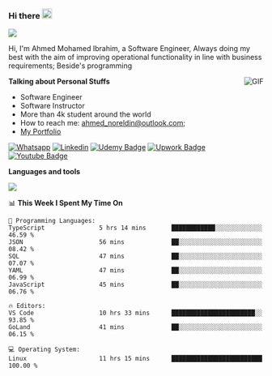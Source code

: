 ### Hi there <img src="https://raw.githubusercontent.com/MartinHeinz/MartinHeinz/master/wave.gif" width="20px">

![](https://komarev.com/ghpvc/?username=2hmad&color=lightgrey)

Hi, I'm Ahmed Mohamed Ibrahim, a Software Engineer, Always doing my best with the aim of improving operational functionality in line with business requirements; Beside's programming

  <img align="right" alt="GIF" src="https://media.giphy.com/media/836HiJc7pgzy8iNXCn/giphy.gif" />
  
**Talking about Personal Stuffs**

- Software Engineer
- Software Instructor
- More than 4k student around the world
- How to reach me: ahmed_noreldin@outlook.com;
- [My Portfolio](https://ahmednoreldin.com)

[![Whatsapp](https://img.shields.io/badge/WhatsApp-25D366?style=for-the-badge&logo=whatsapp&logoColor=white)](http://wa.me/201275457924)
[![Linkedin](https://img.shields.io/badge/LinkedIn-0077B5?style=for-the-badge&logo=linkedin&logoColor=white)](https://www.linkedin.com/in/ahmednoreldin)
[![Udemy Badge](https://img.shields.io/badge/Udemy-EC5252?style=for-the-badge&logo=Udemy&logoColor=white)](https://www.udemy.com/user/ahmed-mohamed-1/) 
[![Upwork Badge](https://img.shields.io/badge/Upwork-14a800?style=for-the-badge&logo=Upwork&logoColor=white)](https://www.upwork.com/freelancers/~01788957435aed0aa5)
[![Youtube Badge](https://img.shields.io/badge/youtube-FF0000?style=for-the-badge&logo=youtube&logoColor=white)](https://www.youtube.com/@code_with_ahmed)

**Languages and tools**  

<img src="https://skillicons.dev/icons?i=aws,gcp,azure,react,vue,flutter,php,cpp,docker,elasticsearch,express,git,githubactions,go,grafana,graphql,java,kafka,kubernetes,laravel,mongodb,mysql,nestjs,nextjs,nodejs,nuxtjs,php,postgres,postman,react,redis,redux,spring,sqlite,ts">

<!--START_SECTION:waka-->
📊 **This Week I Spent My Time On** 

```text
💬 Programming Languages: 
TypeScript               5 hrs 14 mins       ████████████░░░░░░░░░░░░░   46.59 % 
JSON                     56 mins             ██░░░░░░░░░░░░░░░░░░░░░░░   08.42 % 
SQL                      47 mins             ██░░░░░░░░░░░░░░░░░░░░░░░   07.07 % 
YAML                     47 mins             ██░░░░░░░░░░░░░░░░░░░░░░░   06.99 % 
JavaScript               45 mins             ██░░░░░░░░░░░░░░░░░░░░░░░   06.76 % 

🔥 Editors: 
VS Code                  10 hrs 33 mins      ███████████████████████░░   93.85 % 
GoLand                   41 mins             ██░░░░░░░░░░░░░░░░░░░░░░░   06.15 % 

💻 Operating System: 
Linux                    11 hrs 15 mins      █████████████████████████   100.00 % 
```


<!--END_SECTION:waka-->
 
